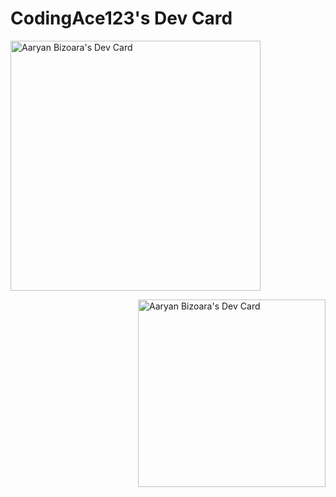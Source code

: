 # CodingAce123's Dev Card

<a href="https://devcard.link/ZrBUq5"><img src="https://user-images.githubusercontent.com/74406341/140936067-663a92c7-2e91-44e5-8aef-1c20a54fbd28.PNG" width="400" alt="Aaryan Bizoara's Dev Card"/></a>

<a href="https://app.daily.dev/CodingAce123"><img align='right' src="https://api.daily.dev/devcards/e9dc5fe6fe464c60a58a3e4ad68a9bb3.png?r=fzk" width="300" alt="Aaryan Bizoara's Dev Card"/></a>
